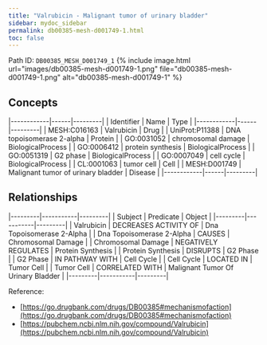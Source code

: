 ```yaml
---
title: "Valrubicin - Malignant tumor of urinary bladder"
sidebar: mydoc_sidebar
permalink: db00385-mesh-d001749-1.html
toc: false 
---
```



Path ID: `DB00385_MESH_D001749_1`
{% include image.html url="images/db00385-mesh-d001749-1.png" file="db00385-mesh-d001749-1.png" alt="db00385-mesh-d001749-1" %}

## Concepts

|------------|------|---------|
| Identifier | Name | Type    |
|------------|------|---------|
| MESH:C016163 | Valrubicin | Drug |
| UniProt:P11388 | DNA topoisomerase 2-alpha | Protein |
| GO:0031052 | chromosomal damage | BiologicalProcess |
| GO:0006412 | protein synthesis | BiologicalProcess |
| GO:0051319 | G2 phase | BiologicalProcess |
| GO:0007049 | cell cycle | BiologicalProcess |
| CL:0001063 | tumor cell | Cell |
| MESH:D001749 | Malignant tumor of urinary bladder | Disease |
|------------|------|---------|

## Relationships

|---------|-----------|---------|
| Subject | Predicate | Object  |
|---------|-----------|---------|
| Valrubicin | DECREASES ACTIVITY OF | Dna Topoisomerase 2-Alpha |
| Dna Topoisomerase 2-Alpha | CAUSES | Chromosomal Damage |
| Chromosomal Damage | NEGATIVELY REGULATES | Protein Synthesis |
| Protein Synthesis | DISRUPTS | G2 Phase |
| G2 Phase | IN PATHWAY WITH | Cell Cycle |
| Cell Cycle | LOCATED IN | Tumor Cell |
| Tumor Cell | CORRELATED WITH | Malignant Tumor Of Urinary Bladder |
|---------|-----------|---------|

Reference: 
  - [https://go.drugbank.com/drugs/DB00385#mechanismofaction](https://go.drugbank.com/drugs/DB00385#mechanismofaction)
  - [https://pubchem.ncbi.nlm.nih.gov/compound/Valrubicin](https://pubchem.ncbi.nlm.nih.gov/compound/Valrubicin)
